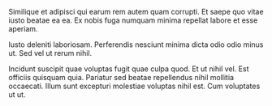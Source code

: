 Similique et adipisci qui earum rem autem quam corrupti. Et saepe quo vitae iusto beatae ea ea. Ex nobis fuga numquam minima repellat labore et esse aperiam.
 Iusto deleniti laboriosam. Perferendis nesciunt minima dicta odio odio minus ut. Sed vel ut rerum nihil.
 Incidunt suscipit quae voluptas fugit quae culpa quod. Et ut nihil vel. Est officiis quisquam quia. Pariatur sed beatae repellendus nihil mollitia occaecati. Illum sunt excepturi molestiae voluptas nihil est. Cum voluptates ut ut.